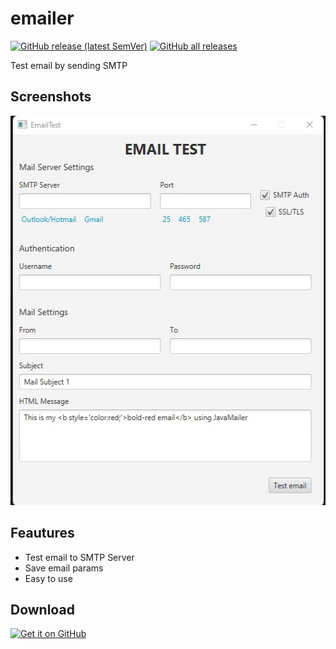 # emailer
[![GitHub release (latest SemVer)](https://img.shields.io/github/v/release/m4nn3/emailer.svg?logo=github&label=GitHub)](https://github.com/m4nn3/emailer/releases/latest)
[![GitHub all releases](https://img.shields.io/github/downloads/m4nn3/emailer/total?logo=github)](https://github.com/m4nn3/emailer/releases/latest)

Test email by sending SMTP

## Screenshots
<img src="https://raw.githubusercontent.com/M4NN3/emailer/main/1.jpg" height="623">

## Feautures
  * Test email to SMTP Server
  * Save email params 
  * Easy to use

## Download
[<img src="https://raw.githubusercontent.com/andOTP/andOTP/master/assets/badges/get-it-on-github.png" alt="Get it on GitHub" height="75">](https://github.com/M4NN3/emailer/releases/latest)
